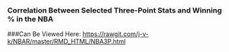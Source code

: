 ### Correlation Between Selected Three-Point Stats and Winning % in the NBA

###Can Be Viewed Here:
https://rawgit.com/j-v-k/NBAR/master/RMD_HTML/NBA3P.html
